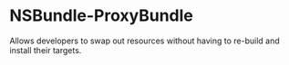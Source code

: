 NSBundle-ProxyBundle
====================

Allows developers to swap out resources without having to re-build and install their targets.